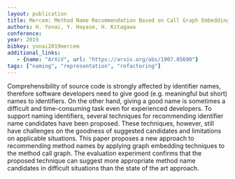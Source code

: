 ```yaml
---
layout: publication
title: Mercem: Method Name Recommendation Based on Call Graph Embedding
authors: H. Yonai, Y. Hayase, H. Kitagawa
conference: 
year: 2019
bibkey: yonai2019mercem
additional_links:
   - {name: "ArXiV", url: "https://arxiv.org/abs/1907.05690"}
tags: ["naming", "representation", "refactoring"]
---
```

Comprehensibility of source code is strongly affected by identifier names, therefore software developers need to give good (e.g. meaningful but short) names to identifiers. On the other hand, giving a good name is sometimes a difficult and time-consuming task even for experienced developers. To support naming identifiers, several techniques for recommending identifier name candidates have been proposed. These techniques, however, still have challenges on the goodness of suggested candidates and limitations on applicable situations. This paper proposes a new approach to recommending method names by applying graph embedding techniques to the method call graph. The evaluation experiment confirms that the proposed technique can suggest more appropriate method name candidates in difficult situations than the state of the art approach. 
